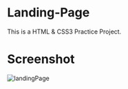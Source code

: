 # Landing-Page

This is a HTML & CSS3 Practice Project.

# Screenshot

![landingPage](https://user-images.githubusercontent.com/48918543/179200318-4bcfda08-75b4-45be-9a22-919cad37543c.png)
